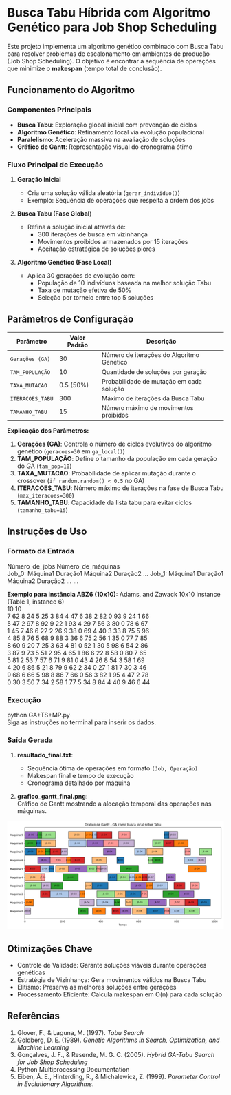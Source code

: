 # Busca Tabu Híbrida com Algoritmo Genético para Job Shop Scheduling

Este projeto implementa um algoritmo genético combinado com Busca Tabu para resolver problemas de escalonamento em ambientes de produção (Job Shop Scheduling). O objetivo é encontrar a sequência de operações que minimize o **makespan** (tempo total de conclusão).

## Funcionamento do Algoritmo

### Componentes Principais  
- **Busca Tabu**: Exploração global inicial com prevenção de ciclos  
- **Algoritmo Genético**: Refinamento local via evolução populacional  
- **Paralelismo**: Aceleração massiva na avaliação de soluções  
- **Gráfico de Gantt**: Representação visual do cronograma ótimo  

### Fluxo Principal de Execução
1. **Geração Inicial**  
   - Cria uma solução válida aleatória (`gerar_individuo()`)
   - Exemplo: Sequência de operações que respeita a ordem dos jobs

2. **Busca Tabu (Fase Global)**  
   - Refina a solução inicial através de:
     - 300 iterações de busca em vizinhança
     - Movimentos proibidos armazenados por 15 iterações
     - Aceitação estratégica de soluções piores

3. **Algoritmo Genético (Fase Local)**  
   - Aplica 30 gerações de evolução com:
     - População de 10 indivíduos baseada na melhor solução Tabu
     - Taxa de mutação efetiva de 50%
     - Seleção por torneio entre top 5 soluções 

## Parâmetros de Configuração
| Parâmetro           | Valor Padrão      | Descrição                                      |
|---------------------|-------------------|------------------------------------------------|
| `Gerações (GA)`     | 30                | Número de iterações do Algoritmo Genético      |
| `TAM_POPULAÇÃO`     | 10                | Quantidade de soluções por geração             |
| `TAXA_MUTACAO`      | 0.5 (50%)         | Probabilidade de mutação em cada solução       |
| `ITERACOES_TABU`    | 300               | Máximo de iterações da Busca Tabu              |
| `TAMANHO_TABU`      | 15                | Número máximo de movimentos proibidos          |

**Explicação dos Parâmetros:**
1. **Gerações (GA)**: Controla o número de ciclos evolutivos do algoritmo genético (`geracoes=30` em `ga_local()`)
2. **TAM_POPULAÇÃO**: Define o tamanho da população em cada geração do GA (`tam_pop=10`)
3. **TAXA_MUTACAO**: Probabilidade de aplicar mutação durante o crossover (`if random.random() < 0.5` no GA)
4. **ITERACOES_TABU**: Número máximo de iterações na fase de Busca Tabu (`max_iteracoes=300`)
5. **TAMANHO_TABU**: Capacidade da lista tabu para evitar ciclos (`tamanho_tabu=15`)

## Instruções de Uso

### Formato da Entrada
Número_de_jobs Número_de_máquinas  
Job_0: Máquina1 Duração1 Máquina2 Duração2 ...
Job_1: Máquina1 Duração1 Máquina2 Duração2 ...
...

**Exemplo para instância ABZ6 (10x10):**
Adams, and Zawack 10x10 instance (Table 1, instance 6)  
10 10  
7 62 8 24 5 25 3 84 4 47 6 38 2 82 0 93 9 24 1 66  
5 47 2 97 8 92 9 22 1 93 4 29 7 56 3 80 0 78 6 67  
1 45 7 46 6 22 2 26 9 38 0 69 4 40 3 33 8 75 5 96  
4 85 8 76 5 68 9 88 3 36 6 75 2 56 1 35 0 77 7 85  
8 60 9 20 7 25 3 63 4 81 0 52 1 30 5 98 6 54 2 86  
3 87 9 73 5 51 2 95 4 65 1 86 6 22 8 58 0 80 7 65  
5 81 2 53 7 57 6 71 9 81 0 43 4 26 8 54 3 58 1 69  
4 20 6 86 5 21 8 79 9 62 2 34 0 27 1 81 7 30 3 46  
9 68 6 66 5 98 8 86 7 66 0 56 3 82 1 95 4 47 2 78  
0 30 3 50 7 34 2 58 1 77 5 34 8 84 4 40 9 46 6 44  

### Execução  
python GA+TS+MP.py  
Siga as instruções no terminal para inserir os dados.  

### Saída Gerada
1. **resultado_final.txt**:  
   - Sequência ótima de operações em formato `(Job, Operação)`
   - Makespan final e tempo de execução
   - Cronograma detalhado por máquina

2. **grafico_gantt_final.png**:  
   Gráfico de Gantt mostrando a alocação temporal das operações nas máquinas.

![Exemplo de Gráfico de Gantt](grafico_gantt_final.png)

## Otimizações Chave
 - Controle de Validade: Garante soluções viáveis durante operações genéticas
 - Estratégia de Vizinhança: Gera movimentos válidos na Busca Tabu
 - Elitismo: Preserva as melhores soluções entre gerações
 - Processamento Eficiente: Calcula makespan em O(n) para cada solução

## Referências
1. Glover, F., & Laguna, M. (1997). *Tabu Search*  
2. Goldberg, D. E. (1989). *Genetic Algorithms in Search, Optimization, and Machine Learning*  
3. Gonçalves, J. F., & Resende, M. G. C. (2005). *Hybrid GA-Tabu Search for Job Shop Scheduling*  
4. Python Multiprocessing Documentation  
5. Eiben, Á. E., Hinterding, R., & Michalewicz, Z. (1999). *Parameter Control in Evolutionary Algorithms*.

